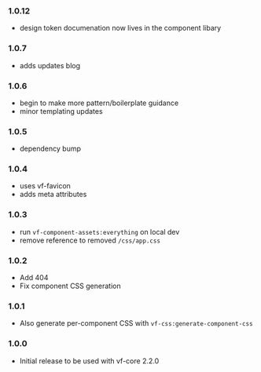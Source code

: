 ### 1.0.12

- design token documenation now lives in the component libary

### 1.0.7

- adds updates blog

### 1.0.6

- begin to make more pattern/boilerplate guidance
- minor templating updates

### 1.0.5

- dependency bump

### 1.0.4

- uses vf-favicon
- adds meta attributes

### 1.0.3

- run `vf-component-assets:everything` on local dev
- remove reference to removed `/css/app.css`

### 1.0.2

- Add 404
- Fix component CSS generation

### 1.0.1

- Also generate per-component CSS with `vf-css:generate-component-css`

### 1.0.0

- Initial release to be used with vf-core 2.2.0
